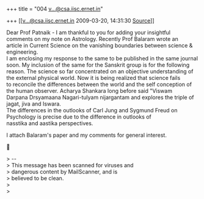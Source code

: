+++
title = "004 v...@csa.iisc.ernet.in"

+++
[[v...@csa.iisc.ernet.in	2009-03-20, 14:31:30 [Source](https://groups.google.com/g/bvparishat/c/XLrqparc1CY)]]



Dear Prof Patnaik - I am thankful to you for adding your insightful  
comments on my note on Astrology. Recently Prof Balaram wrote an  
article in Current Science on the vanishing boundaries between science &  
engineering.  
I am enclosing my response to the same to be published in the same journal  
soon. My inclusion of the same for the Sanskrit group is for the following  
reason. The science so far concentrated on an objective understanding of  
the external physical world. Now it is being realized that science fails  
to reconcile the differences between the world and the self conception of  
the human observer. Acharya Shankara long before said "Viswam  
Darpana Drsyamaana Nagari-tulyam nijargantam and explores the triple of  
jagat, jiva and Iswara.  
The differences in the outlooks of Carl Jung and Sygmund Freud on  
Psychology is precise due to the difference in outlooks of  
nasstika and aastika perspectives.  
  
I attach Balaram's paper and my comments for general interest.  



\> --  
\> This message has been scanned for viruses and  
\> dangerous content by MailScanner, and is  
\> believed to be clean.  
\>  
\>  
  
  

